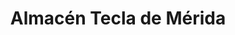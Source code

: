 ---
title: "Almacén Tecla de Mérida"
url: /huehuetenango/almacen-tecla-de-merida/
shop: Eisenwaren
---